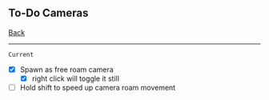 To-Do Cameras
-----

[Back](todo-main.md)

-----

`Current`

- [x] Spawn as free roam camera
    - [x] right click will toggle it still

- [ ] Hold shift to speed up camera roam movement
